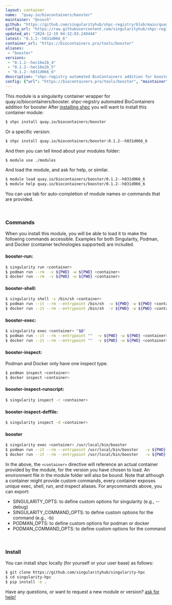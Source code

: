 ```yaml
---
layout: container
name:  "quay.io/biocontainers/booster"
maintainer: "@vsoch"
github: "https://github.com/singularityhub/shpc-registry/blob/main/quay.io/biocontainers/booster/container.yaml"
config_url: "https://raw.githubusercontent.com/singularityhub/shpc-registry/main/quay.io/biocontainers/booster/container.yaml"
updated_at: "2024-12-19 04:32:03.249444"
latest: "0.1.2--h031d066_6"
container_url: "https://biocontainers.pro/tools/booster"
aliases:
 - "booster"
versions:
 - "0.1.2--hec16e2b_4"
 - "0.1.2--hec16e2b_5"
 - "0.1.2--h031d066_6"
description: "shpc-registry automated BioContainers addition for booster"
config: {"url": "https://biocontainers.pro/tools/booster", "maintainer": "@vsoch", "description": "shpc-registry automated BioContainers addition for booster", "latest": {"0.1.2--h031d066_6": "sha256:e41cac09753cdc4de09c21dc203f3baa30224469f120daf4402d74b927b3fae0"}, "tags": {"0.1.2--hec16e2b_4": "sha256:548ea4089fd808f6a5f9a62754914f03fcce65305195aa79dda765f64c48c6eb", "0.1.2--hec16e2b_5": "sha256:e094b11b25e548a1a9f33d77bfa63799ac07b8d3c6964da241eaee368cdfae42", "0.1.2--h031d066_6": "sha256:e41cac09753cdc4de09c21dc203f3baa30224469f120daf4402d74b927b3fae0"}, "docker": "quay.io/biocontainers/booster", "aliases": {"booster": "/usr/local/bin/booster"}}
---
```


This module is a singularity container wrapper for quay.io/biocontainers/booster.
shpc-registry automated BioContainers addition for booster
After [installing shpc](#install) you will want to install this container module:


```bash
$ shpc install quay.io/biocontainers/booster
```

Or a specific version:

```bash
$ shpc install quay.io/biocontainers/booster:0.1.2--h031d066_6
```

And then you can tell lmod about your modules folder:

```bash
$ module use ./modules
```

And load the module, and ask for help, or similar.

```bash
$ module load quay.io/biocontainers/booster/0.1.2--h031d066_6
$ module help quay.io/biocontainers/booster/0.1.2--h031d066_6
```

You can use tab for auto-completion of module names or commands that are provided.

<br>

### Commands

When you install this module, you will be able to load it to make the following commands accessible.
Examples for both Singularity, Podman, and Docker (container technologies supported) are included.

#### booster-run:

```bash
$ singularity run <container>
$ podman run --rm  -v ${PWD} -w ${PWD} <container>
$ docker run --rm  -v ${PWD} -w ${PWD} <container>
```

#### booster-shell:

```bash
$ singularity shell -s /bin/sh <container>
$ podman run --it --rm --entrypoint /bin/sh  -v ${PWD} -w ${PWD} <container>
$ docker run --it --rm --entrypoint /bin/sh  -v ${PWD} -w ${PWD} <container>
```

#### booster-exec:

```bash
$ singularity exec <container> "$@"
$ podman run --it --rm --entrypoint ""  -v ${PWD} -w ${PWD} <container> "$@"
$ docker run --it --rm --entrypoint ""  -v ${PWD} -w ${PWD} <container> "$@"
```

#### booster-inspect:

Podman and Docker only have one inspect type.

```bash
$ podman inspect <container>
$ docker inspect <container>
```

#### booster-inspect-runscript:

```bash
$ singularity inspect -r <container>
```

#### booster-inspect-deffile:

```bash
$ singularity inspect -d <container>
```


#### booster

```bash
$ singularity exec <container> /usr/local/bin/booster
$ podman run --it --rm --entrypoint /usr/local/bin/booster   -v ${PWD} -w ${PWD} <container> -c " $@"
$ docker run --it --rm --entrypoint /usr/local/bin/booster   -v ${PWD} -w ${PWD} <container> -c " $@"
```



In the above, the `<container>` directive will reference an actual container provided
by the module, for the version you have chosen to load. An environment file in the
module folder will also be bound. Note that although a container
might provide custom commands, every container exposes unique exec, shell, run, and
inspect aliases. For anycommands above, you can export:

 - SINGULARITY_OPTS: to define custom options for singularity (e.g., --debug)
 - SINGULARITY_COMMAND_OPTS: to define custom options for the command (e.g., -b)
 - PODMAN_OPTS: to define custom options for podman or docker
 - PODMAN_COMMAND_OPTS: to define custom options for the command

<br>

### Install

You can install shpc locally (for yourself or your user base) as follows:

```bash
$ git clone https://github.com/singularityhub/singularity-hpc
$ cd singularity-hpc
$ pip install -e .
```

Have any questions, or want to request a new module or version? [ask for help!](https://github.com/singularityhub/singularity-hpc/issues)